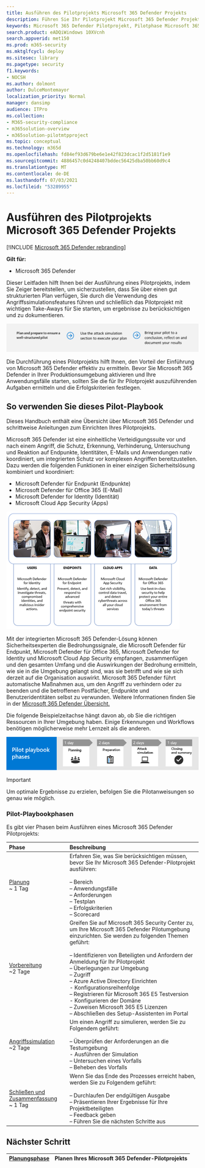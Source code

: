 ```yaml
---
title: Ausführen des Pilotprojekts Microsoft 365 Defender Projekts
description: Führen Sie Ihr Pilotprojekt Microsoft 365 Defender Projekt in der Produktion aus, um die Vorteile und die Einführung von Microsoft 365 Defender effektiv zu ermitteln.
keywords: Microsoft 365 Defender Pilotprojekt, Pilotphase Microsoft 365 Defender Projekt ausführen, Microsoft 365 Defender in der Produktion auswerten, Microsoft 365 Defender Pilotprojekt, Cybersicherheit, erweiterte dauerhafte Bedrohung, Unternehmenssicherheit, Geräte, Gerät, Identität, Benutzer, Daten, Anwendungen, Vorfälle, automatisierte Untersuchung und Behebung, erweiterte Suche
search.product: eADQiWindows 10XVcnh
search.appverid: met150
ms.prod: m365-security
ms.mktglfcycl: deploy
ms.sitesec: library
ms.pagetype: security
f1.keywords:
- NOCSH
ms.author: dolmont
author: DulceMontemayor
localization_priority: Normal
manager: dansimp
audience: ITPro
ms.collection:
- M365-security-compliance
- m365solution-overview
- m365solution-pilotmtpproject
ms.topic: conceptual
ms.technology: m365d
ms.openlocfilehash: fd84ef93d679be6e1e42f823dcac1f2d5181f1e9
ms.sourcegitcommit: 4886457c0d4248407bddec56425dba50bb60d9c4
ms.translationtype: MT
ms.contentlocale: de-DE
ms.lasthandoff: 07/03/2021
ms.locfileid: "53289955"
---
```

# <a name="run-your-pilot-microsoft-365-defender-project"></a>Ausführen des Pilotprojekts Microsoft 365 Defender Projekts 

[!INCLUDE [Microsoft 365 Defender rebranding](../includes/microsoft-defender.md)]


**Gilt für:**
- Microsoft 365 Defender


Dieser Leitfaden hilft Ihnen bei der Ausführung eines Pilotprojekts, indem Sie Zeiger bereitstellen, um sicherzustellen, dass Sie über einen gut strukturierten Plan verfügen, Sie durch die Verwendung des Angriffssimulationsfeatures führen und schließlich das Pilotprojekt mit wichtigen Take-Aways für Sie starten, um ergebnisse zu berücksichtigen und zu dokumentieren.

![Phasen der Ausführung eines Microsoft 365 Defender-Pilotprojekts](../../media/pilotphases.png)


Die Durchführung eines Pilotprojekts hilft Ihnen, den Vorteil der Einführung von Microsoft 365 Defender effektiv zu ermitteln. Bevor Sie Microsoft 365 Defender in Ihrer Produktionsumgebung aktivieren und Ihre Anwendungsfälle starten, sollten Sie die für Ihr Pilotprojekt auszuführenden Aufgaben ermitteln und die Erfolgskriterien festlegen. 


## <a name="how-to-use-this-pilot-playbook"></a>So verwenden Sie dieses Pilot-Playbook

Dieses Handbuch enthält eine Übersicht über Microsoft 365 Defender und schrittweise Anleitungen zum Einrichten Ihres Pilotprojekts. 

Microsoft 365 Defender ist eine einheitliche Verteidigungssuite vor und nach einem Angriff, die Schutz, Erkennung, Verhinderung, Untersuchung und Reaktion auf Endpunkte, Identitäten, E-Mails und Anwendungen nativ koordiniert, um integrierten Schutz vor komplexen Angriffen bereitzustellen. Dazu werden die folgenden Funktionen in einer einzigen Sicherheitslösung kombiniert und koordiniert:

- Microsoft Defender für Endpunkt (Endpunkte)
- Microsoft Defender für Office 365 (E-Mail)
- Microsoft Defender for Identity (Identität)
- Microsoft Cloud App Security (Apps)

![Image of_Microsoft 365 Defender-Lösung für Benutzer, Microsoft Defender for Identity, für Endpunkte Microsoft Defender für Endpunkt, für Cloud-Apps, Microsoft Cloud App Security und für Daten, Microsoft Defender für Office 365](../../media/mtp/m365pillars.png)

Mit der integrierten Microsoft 365 Defender-Lösung können Sicherheitsexperten die Bedrohungssignale, die Microsoft Defender für Endpunkt, Microsoft Defender für Office 365, Microsoft Defender for Identity und Microsoft Cloud App Security empfangen, zusammenfügen und den gesamten Umfang und die Auswirkungen der Bedrohung ermitteln, wie sie in die Umgebung gelangt sind, was sie betrifft und wie sie sich derzeit auf die Organisation auswirkt. Microsoft 365 Defender führt automatische Maßnahmen aus, um den Angriff zu verhindern oder zu beenden und die betroffenen Postfächer, Endpunkte und Benutzeridentitäten selbst zu verwunden. Weitere Informationen finden Sie in der [Microsoft 365 Defender Übersicht.](microsoft-365-defender.md)

Die folgende Beispielzeitachse hängt davon ab, ob Sie die richtigen Ressourcen in Ihrer Umgebung haben. Einige Erkennungen und Workflows benötigen möglicherweise mehr Lernzeit als die anderen.

![Beispielzeitachse beim Ausführen eines Microsoft 365 Defender Pilotprojekts](../../media/phase-diagrams/pilot-phases.png)

> [!IMPORTANT]
> Um optimale Ergebnisse zu erzielen, befolgen Sie die Pilotanweisungen so genau wie möglich.

### <a name="pilot-playbook-phases"></a>Pilot-Playbookphasen

Es gibt vier Phasen beim Ausführen eines Microsoft 365 Defender Pilotprojekts:

|Phase | Beschreibung |
|:-------|:-----|
| [Planung](m365d-pilot-plan.md)<br> ~ 1 Tag| Erfahren Sie, was Sie berücksichtigen müssen, bevor Sie Ihr Microsoft 365 Defender-Pilotprojekt ausführen: <br><br>– Bereich <br> – Anwendungsfälle <br>– Anforderungen <br>– Testplan <br> – Erfolgskriterien <br> – Scorecard 
| [Vorbereitung](m365d-evaluation.md) <br>~2 Tage|  Greifen Sie auf Microsoft 365 Security Center zu, um Ihre Microsoft 365 Defender Pilotumgebung einzurichten. Sie werden zu folgenden Themen geführt:<br><br>– Identifizieren von Beteiligten und Anfordern der Anmeldung für Ihr Pilotprojekt <br> – Überlegungen zur Umgebung <br>– Zugriff <br>– Azure Active Directory Einrichten <br> - Konfigurationsreihenfolge <br> – Registrieren für Microsoft 365 E5 Testversion <br> - Konfigurieren der Domäne <br>– Zuweisen Microsoft 365 E5 Lizenzen <br> – Abschließen des Setup-Assistenten im Portal|
| [Angriffssimulation](m365d-pilot-simulate.md) <br>~2 Tage| Um einen Angriff zu simulieren, werden Sie zu Folgendem geführt:<br><br>– Überprüfen der Anforderungen an die Testumgebung <br>- Ausführen der Simulation <br>– Untersuchen eines Vorfalls <br>– Beheben des Vorfalls 
| [Schließen und Zusammenfassung](m365d-pilot-close.md) <br>~ 1 Tag| Wenn Sie das Ende des Prozesses erreicht haben, werden Sie zu Folgendem geführt:<br><br>– Durchlaufen Der endgültigen Ausgabe<br>– Präsentieren Ihrer Ergebnisse für Ihre Projektbeteiligten <br>– Feedback geben <br>– Führen Sie die nächsten Schritte aus 

## <a name="next-step"></a>Nächster Schritt

|[Planungsphase](m365d-pilot-plan.md) | Planen Ihres Microsoft 365 Defender-Pilotprojekts 
|:-------|:-----|

